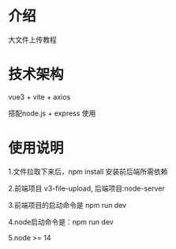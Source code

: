 # 介绍
大文件上传教程
# 技术架构

vue3 + vite + axios  

搭配node.js + express 使用

# 使用说明

1.文件拉取下来后，npm install 安装前后端所需依赖

2.前端项目 v3-file-upload, 后端项目:node-server

3.前端项目的启动命令是 npm run dev

4.node启动命令是：npm run dev

5.node >= 14

